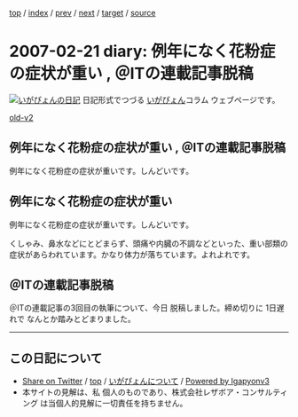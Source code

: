 [top](../index.html) 
 / [index](index.html) 
 / [prev](ig070214.html) 
 / [next](ig070222.html) 
 / [target](https://www.igapyon.jp/igapyon/diary/2007/ig070221.html) 
 / [source](https://github.com/igapyon/diary/blob/master/2007/ig070221.src.md) 

2007-02-21 diary: 例年になく花粉症の症状が重い , ＠ITの連載記事脱稿
=====================================================================================================
[![いがぴょんの日記](https://www.igapyon.jp/igapyon/diary/images/iga200306s.jpg "いがぴょん")](https://www.igapyon.jp/igapyon/diary/memo/memoigapyon.html) 日記形式でつづる [いがぴょん](https://www.igapyon.jp/igapyon/diary/memo/memoigapyon.html)コラム ウェブページです。

[old-v2](ig070221-orig.html)

## 例年になく花粉症の症状が重い , ＠ITの連載記事脱稿

例年になく花粉症の症状が重いです。しんどいです。


## 例年になく花粉症の症状が重い

例年になく花粉症の症状が重いです。しんどいです。

くしゃみ、鼻水などにとどまらず、頭痛や内臓の不調などといった、重い部類の症状があらわれています。かなり体力が落ちています。よれよれです。

## ＠ITの連載記事脱稿

＠ITの連載記事の3回目の執筆について、今日 脱稿しました。締め切りに 1日遅れで なんとか踏みとどまりました。


----------------------------------------------------------------------------------------------------

## この日記について

* [Share on Twitter](https://twitter.com/intent/tweet?hashtags=igapyon%2Cdiary%2C%E3%81%84%E3%81%8C%E3%81%B4%E3%82%87%E3%82%93&text=%E4%BE%8B%E5%B9%B4%E3%81%AB%E3%81%AA%E3%81%8F%E8%8A%B1%E7%B2%89%E7%97%87%E3%81%AE%E7%97%87%E7%8A%B6%E3%81%8C%E9%87%8D%E3%81%84+%2C+%EF%BC%A0IT%E3%81%AE%E9%80%A3%E8%BC%89%E8%A8%98%E4%BA%8B%E8%84%B1%E7%A8%BF&url=https%3A%2F%2Fwww.igapyon.jp%2Figapyon%2Fdiary%2F2007%2Fig070221.html) / [top](../index.html) / [いがぴょんについて](https://www.igapyon.jp/igapyon/diary/memo/memoigapyon.html) / [Powered by Igapyonv3](https://github.com/igapyon/igapyonv3)
* 本サイトの見解は、私 個人のものであり、株式会社レザボア・コンサルティング は当個人的見解に一切責任を持ちません。 
